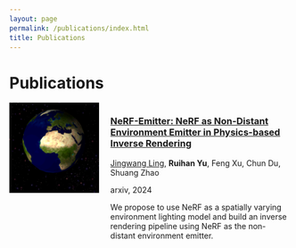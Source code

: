 ```yaml
---
layout: page
permalink: /publications/index.html
title: Publications
---
```


# Publications
<div style="display:flex; flex-direction:row; margin-bottom:20px;">
  <div style="flex:1; margin-right:20px;">
    <img src="/teaser/NeRF_emitter.gif" alt="NeRF_emitter">
  </div>
  <div style="flex:2;">
    <h3>
        <a href="https://nerfemitterpbir.github.io/">NeRF-Emitter: NeRF as Non-Distant Environment Emitter in Physics-based Inverse Rendering</a>
    </h3>
    <p>
    <a href="https://gerwang.github.io/">Jingwang Ling</a>, <b>Ruihan Yu</b>, Feng Xu, Chun Du, Shuang Zhao
    </p>
    arxiv, 2024
    </p>
    We propose to use NeRF as a spatially varying environment lighting model and build an inverse rendering pipeline using NeRF as the non-distant environment emitter.
    </p>
  </div>
</div>